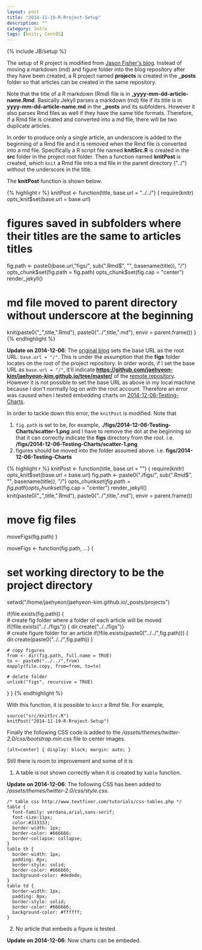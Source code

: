 ```yaml
---
layout: post
title: "2014-11-19-R-Rroject-Setup"
description: ""
category: Intro
tags: [knitr, CentOS]
---
```

{% include JB/setup %}

The setup of R project is modified from [Jason Fisher's blog](http://jfisher-usgs.github.io/r/2012/07/03/knitr-jekyll/). Instead of moving a markdown (md) and figure folder into the blog repository after they have been created, a R project named **projects** is created in the **_posts** folder so that articles can be created in the same repository. 

Note that the title of a R markdown (Rmd) file is in **_yyyy-mm-dd-article-name.Rmd**. Basically Jekyll parses a markdown (md) file if its title is in **yyyy-mm-dd-article-name.md** in the **_posts** and its subfolders. However it also parses Rmd files as well if they have the same title formats. Therefore, if a Rmd file is created and converted into a md file, there will be two duplicate articles.

In order to produce only a single article, an underscore is added to the beginning of a Rmd file and it is removed when the Rmd file is converted into a md file. Specifically a R script file named **knitSrc.R** is created in the **src** folder in the project root folder. Then a function named **knitPost** is created, which `knit` a Rmd file into a md file in the parent directory ("../") without the underscore in the title.

The **knitPost** function is shown below.


{% highlight r %}
knitPost <- function(title, base.url = "../../") {
  require(knitr)
  opts_knit$set(base.url = base.url)
  # figures saved in subfolders where their titles are the same to articles titles
  fig.path <- paste0(base.url,"figs/", sub(".Rmd$", "", basename(title)), "/")
  opts_chunk$set(fig.path = fig.path)
  opts_chunk$set(fig.cap = "center")
  render_jekyll()
  # md file moved to parent directory without underscore at the beginning
  knit(paste0("_",title,".Rmd"), paste0("../",title,".md"), envir = parent.frame())
}
{% endhighlight %}

**Update on 2014-12-06**: The [original blog](http://jfisher-usgs.github.io/r/2012/07/03/knitr-jekyll/) sets the base URL as the root URL: `base.url = "/"`. This is under the assumption that the **figs** folder locates on the root of the project repository. In order words, if I set the base URL as `base.url = "/"`, it'll indicate **https://github.com/jaehyeon-kim/jaehyeon-kim.github.io/tree/master/** of the [remote repository](https://github.com/jaehyeon-kim/jaehyeon-kim.github.io). However it is not possible to set the base URL as above in my local machine because I don't normally log on with the root account. Therefore an error was caused when I tested embedding charts on [2014-12-06-Testing-Charts](http://jaehyeon-kim.github.io/r/2014/12/06/Testing-Charts/).

In order to tackle down this error, the `knitPost` is modified. Note that

1. `fig.path` is set to be, for example, **./figs/2014-12-06-Testing-Charts/scatter-1.png** and I have to remove the dot at the beginning so that it can correctly indicate the **figs** directory from the root. i.e. **/figs/2014-12-06-Testing-Charts/scatter-1.png**
2. figures should be moved into the folder assumed above. i.e. **figs/2014-12-06-Testing-Charts**


{% highlight r %}
knitPost <- function(title, base.url = "") {
  require(knitr)
  opts_knit$set(base.url = base.url)
  fig.path <- paste0("./figs/", sub(".Rmd$", "", basename(title)), "/")
  opts_chunk$set(fig.path = fig.path)
  opts_chunk$set(fig.cap = "center")
  render_jekyll()
  knit(paste0("_",title,".Rmd"), paste0("../",title,".md"), envir = parent.frame())
  
  # move fig files
  moveFigs(fig.path)
}

moveFigs <- function(fig.path, ...) {
  # set working directory to be the project directory
  setwd("/home/jaehyeon/jaehyeon-kim.github.io/_posts/projects")
  
  if(file.exists(fig.path)) {    
    # create fig folder where a folder of each article will be moved
    if(!file.exists("../../figs")) { dir.create("../../figs")}  
    # create figure folder for an article
    if(!file.exists(paste0("../../",fig.path))) { dir.create(paste0("../../",fig.path)) }
    
    # copy figures
    from <- dir(fig.path, full.name = TRUE)
    to <- paste0("../../",from)
    mapply(file.copy, from=from, to=to) 
    
    # delete folder
    unlink("figs", recursive = TRUE)    
  }
}
{% endhighlight %}

With this function, it is possible to `knit` a Rmd file. For example,

    source("src/knitSrc.R")
    knitPost("2014-11-19-R-Rroject-Setup")

Finally the following CSS code is added to the _/assets/themes/twitter-2.0/css/bootstrap.min.css_ file to center images.

    [alt=center] { display: block; margin: auto; }


Still there is room to improvement and some of it is

1. A table is not shown correctly when it is created by `kable` function.

**Update on 2014-12-06**: The following CSS has been added to _/assets/themes/twitter-2.0/css/style.css_.

    /* table css http://www.textfixer.com/tutorials/css-tables.php */
    table {
      font-family: verdana,arial,sans-serif;
      font-size:11px;
      color:#333333;
      border-width: 1px;
      border-color: #666666;
      border-collapse: collapse;
    }
    table th {
      border-width: 1px;
      padding: 8px;
      border-style: solid;
      border-color: #666666;
      background-color: #dedede;
    }
    table td {
      border-width: 1px;
      padding: 8px;
      border-style: solid;
      border-color: #666666;
      background-color: #ffffff;
    }

2. No article that embeds a figure is tested.

**Update on 2014-12-06**: Now charts can be embeded.
